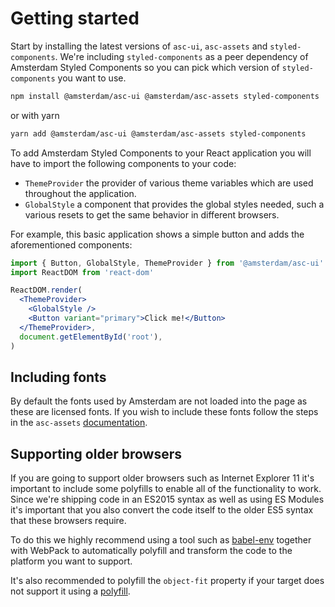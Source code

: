 # Getting started

Start by installing the latest versions of `asc-ui`, `asc-assets` and `styled-components`. We're including `styled-components` as a peer dependency of Amsterdam Styled Components so you can pick which version of `styled-components` you want to use.

```bash
npm install @amsterdam/asc-ui @amsterdam/asc-assets styled-components
```

or with yarn

```bash
yarn add @amsterdam/asc-ui @amsterdam/asc-assets styled-components
```

To add Amsterdam Styled Components to your React application you will have to import the following components to your code:

- `ThemeProvider` the provider of various theme variables which are used throughout the application.
- `GlobalStyle` a component that provides the global styles needed, such a various resets to get the same behavior in different browsers.

For example, this basic application shows a simple button and adds the aforementioned components:

```jsx
import { Button, GlobalStyle, ThemeProvider } from '@amsterdam/asc-ui'
import ReactDOM from 'react-dom'

ReactDOM.render(
  <ThemeProvider>
    <GlobalStyle />
    <Button variant="primary">Click me!</Button>
  </ThemeProvider>,
  document.getElementById('root'),
)
```

## Including fonts

By default the fonts used by Amsterdam are not loaded into the page as these are licensed fonts. If you wish to include these fonts follow the steps in the `asc-assets` [documentation](/packages/asc-assets/README.md#Fonts).

## Supporting older browsers

If you are going to support older browsers such as Internet Explorer 11 it's important to include some polyfills to enable all of the functionality to work. Since we're shipping code in an ES2015 syntax as well as using ES Modules it's important that you also convert the code itself to the older ES5 syntax that these browsers require.

To do this we highly recommend using a tool such as [babel-env](https://babeljs.io/docs/en/babel-preset-env) together with WebPack to automatically polyfill and transform the code to the platform you want to support.

It's also recommended to polyfill the `object-fit` property if your target does not support it using a [polyfill](https://www.npmjs.com/package/objectFitPolyfill).
